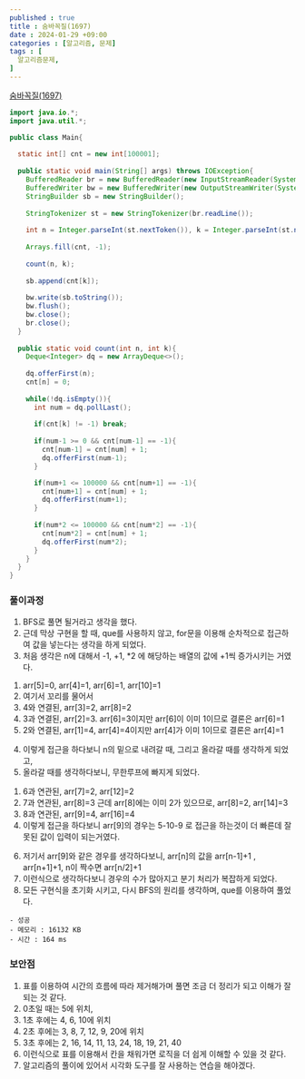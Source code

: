 ```yaml
---
published : true
title : 숨바꼭질(1697)
date : 2024-01-29 +09:00
categories : [알고리즘, 문제]
tags : [
  알고리즘문제,
]
---
```

<!-- ![](/assets/img/Spring/aaaa.png){:style="border:1px solid #eaeaea; border-radius: 7px; padding: 0px;" } -->
<!-- ![](/assets/img/alg/4-1.png){:style="width:1000px" } -->

<a href="https://www.acmicpc.net/problem/1697" target="_blank">숨바꼭질(1697)</a>

```java
import java.io.*;
import java.util.*;

public class Main{
    
  static int[] cnt = new int[100001];
  
  public static void main(String[] args) throws IOException{
    BufferedReader br = new BufferedReader(new InputStreamReader(System.in));
    BufferedWriter bw = new BufferedWriter(new OutputStreamWriter(System.out));
    StringBuilder sb = new StringBuilder();
    
    StringTokenizer st = new StringTokenizer(br.readLine());
    
    int n = Integer.parseInt(st.nextToken()), k = Integer.parseInt(st.nextToken());
    
    Arrays.fill(cnt, -1);
    
    count(n, k);
    
    sb.append(cnt[k]);
    
    bw.write(sb.toString());
    bw.flush();
    bw.close();
    br.close();
  }
  
  public static void count(int n, int k){
    Deque<Integer> dq = new ArrayDeque<>();
    
    dq.offerFirst(n);
    cnt[n] = 0;
    
    while(!dq.isEmpty()){
      int num = dq.pollLast();
      
      if(cnt[k] != -1) break;
      
      if(num-1 >= 0 && cnt[num-1] == -1){
        cnt[num-1] = cnt[num] + 1;
        dq.offerFirst(num-1);
      }

      if(num+1 <= 100000 && cnt[num+1] == -1){
        cnt[num+1] = cnt[num] + 1;
        dq.offerFirst(num+1);
      }
      
      if(num*2 <= 100000 && cnt[num*2] == -1){
        cnt[num*2] = cnt[num] + 1;
        dq.offerFirst(num*2);
      }
    }
  }
}
```

### 풀이과정
1. BFS로 풀면 될거라고 생각을 했다.
2. 근데 막상 구현을 할 때, que를 사용하지 않고, for문을 이용해 순차적으로 접근하여 값을 넣는다는 생각을 하게 되었다.
3. 처음 생각은 n에 대해서 -1, +1, *2 에 해당하는 배열의 값에 +1씩 증가시키는 거였다.     
  1) arr[5]=0, arr[4]=1, arr[6]=1, arr[10]=1    
  2) 여기서 꼬리를 물어서    
  3) 4와 연결된, arr[3]=2, arr[8]=2    
  4) 3과 연결된, arr[2]=3. arr[6]=3이지만 arr[6]이 이미 1이므로 결론은 arr[6]=1    
  5) 2와 연결된, arr[1]=4, arr[4]=4이지만 arr[4]가 이미 1이므로 결론은 arr[4]=1     
4. 이렇게 접근을 하다보니 n의 밑으로 내려갈 때, 그리고 올라갈 때를 생각하게 되었고,
5. 올라갈 때를 생각하다보니, 무한루프에 빠지게 되었다.    
  1) 6과 연관된, arr[7]=2, arr[12]=2     
  2) 7과 연관된, arr[8]=3 근데 arr[8]에는 이미 2가 있으므로, arr[8]=2, arr[14]=3    
  3) 8과 연관된, arr[9]=4, arr[16]=4     
  4) 이렇게 접근을 하다보니 arr[9]의 경우는 5-10-9 로 접근을 하는것이 더 빠른데 잘못된 값이 입력이 되는거였다.
6. 저기서 arr[9]와 같은 경우를 생각하다보니, arr[n]의 값을 arr[n-1]+1 , arr[n+1]+1, n이 짝수면 arr[n/2]+1
7. 이런식으로 생각하다보니 경우의 수가 많아지고 분기 처리가 복잡하게 되었다.
8. 모든 구현식을 초기화 시키고, 다시 BFS의 원리를 생각하며, que를 이용하여 풀었다.

```
- 성공
- 메모리 : 16132 KB
- 시간 : 164 ms
```

### 보안점
1. 표를 이용하여 시간의 흐름에 따라 제거해가며 풀면 조금 더 정리가 되고 이해가 잘 되는 것 같다.
2. 0초일 때는 5에 위치,
3. 1초 후에는 4, 6, 10에 위치
4. 2초 후에는 3, 8, 7, 12, 9, 20에 위치
5. 3초 후에는 2, 16, 14, 11, 13, 24, 18, 19, 21, 40
6. 이런식으로 표를 이용해서 칸을 채워가면 로직을 더 쉽게 이해할 수 있을 것 같다.
7. 알고리즘의 풀이에 있어서 시각화 도구를 잘 사용하는 연습을 해야겠다.


